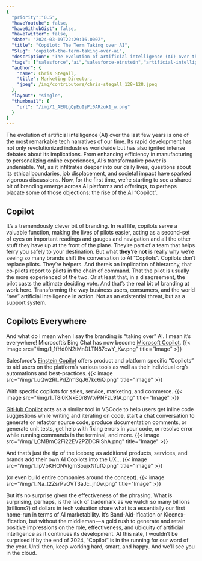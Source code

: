 ```yaml
---
{
  "priority":"0.5",
  "haveYoutube": false,
  "haveGithubGist": false,
  "haveTwitter": false,
  "date": "2024-03-19T22:29:16.000Z",
  "title": "Copilot: The Term Taking over AI",
  "Slug": "copilot-the-term-taking-over-ai",
  "description": "The evolution of artificial intelligence (AI) over the last few years is one of the most remarkable tech narratives of our time. Its rapid development has not only revolutionized industries worldwide but has also ignited intense debates about its implications. From enhancing efficiency in manufacturing to personalizing online experiences, AI’s transformative power is undeniable. Yet, as it infiltrates deeper into our daily lives, questions about its ethical boundaries, job displacement, and societal impact have sparked vigorous discussions..",
  "tags": ["salesforce","ai","salesforce-einstein","artificial-intelligence","microsoft-copilot"],
  "author": {
    "name": Chris Stegall,
    "title": Marketing Director,
    "jpeg": /img/contributors/chris-stegall_128-128.jpeg
  },
  "layout": "single",
  "thumbnail": {
    "url": "/img/1_AEULgQpEuIjPi0ARzuk1_w.png"
  }
}
---
```

The evolution of artificial intelligence (AI) over the last few years is one of the most remarkable tech narratives of our time. Its rapid development has not only revolutionized industries worldwide but has also ignited intense debates about its implications. From enhancing efficiency in manufacturing to personalizing online experiences, AI’s transformative power is undeniable. Yet, as it infiltrates deeper into our daily lives, questions about its ethical boundaries, job displacement, and societal impact have sparked vigorous discussions.
Now, for the first time, we’re starting to see a shared bit of branding emerge across AI platforms and offerings, to perhaps placate some of those objections: the rise of the AI “Copilot”.

## Copilot

It’s a tremendously clever bit of branding. In real life, copilots serve a valuable function, making the lives of pilots easier, acting as a second-set of eyes on important readings and gauges and navigation and all the other stuff they have up at the front of the plane. They’re part of a team that helps ferry you safely to your destination.
But what **they’re not** is really why we’re seeing so many brands shift the conversation to AI “Copilots”. Copilots don’t replace pilots. They’re helpers. And there’s an implication of hierarchy, that co-pilots report to pilots in the chain of command. That the pilot is usually the more experienced of the two. Or at least that, in a disagreement, the pilot casts the ultimate deciding vote.
And that’s the real bit of branding at work here. Transforming the way business users, consumers, and the world “see” artificial intelligence in action. Not as an existential threat, but as a support system.

## Copilots Everywhere

And what do I mean when I say the branding is “taking over” AI. I mean it’s everywhere!
Microsoft’s Bing Chat has now become [Microsoft Copilot](https://www.microsoft.com/en-us/microsoft-copilot).
{{< image src="/img/1_1fHd0N2tMnDLTN87cwY_Kw.png" title="Image" >}}

Salesforce’s [Einstein Copilot](https://www.salesforce.com/products/einstein-ai-assistant/) offers product and platform specific “Copilots” to aid users on the platform’s various tools as well as their individual org’s automations and best-practices.
{{< image src="/img/1_uQw2Rl_PdZm13qJ67kc6iQ.png" title="Image" >}}

With specific copilots for sales, service, marketing, and commerce.
{{< image src="/img/1_T8i0KNkE0r8WtvPNFzL9fA.png" title="Image" >}}

[GitHub Copilot](https://code.visualstudio.com/docs/copilot/overview) acts as a similar tool in VSCode to help users get inline code suggestions while writing and iterating on code, start a chat conversation to generate or refactor source code, produce documentation comments, or generate unit tests, get help with fixing errors in your code, or resolve error while running commands in the terminal, and more.
{{< image src="/img/1_CMBmC2Fi22EV2PZDCRIShA.png" title="Image" >}}

And that’s just the tip of the iceberg as additional products, services, and brands add their own AI Copilots into the UX…
{{< image src="/img/1_lpVbKHONVIgmSoujxNfufQ.png" title="Image" >}}

(or even build entire companies around the concept).
{{< image src="/img/1_Na_t2ZsrPvOVT3aJc_jh0w.png" title="Image" >}}

But it’s no surprise given the effectiveness of the phrasing. What is surprising, perhaps, is the lack of trademark as we watch so many billions (trillions?) of dollars in tech valuation share what is a essentially our first home-run in terms of AI marketability. It’s Band-Aid-ification or Kleenex-ification, but without the middleman — a gold rush to generate and retain positive impressions on the role, effectiveness, and ubiquity of artificial intelligence as it continues its development.
At this rate, I wouldn’t be surprised if by the end of 2024, “Copilot” is in the running for our word of the year.
Until then, keep working hard, smart, and happy. And we’ll see you in the cloud.
